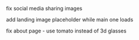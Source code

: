 fix social media sharing images

add landing image placeholder while main one loads

fix about page - use tomato instead of 3d glasses
